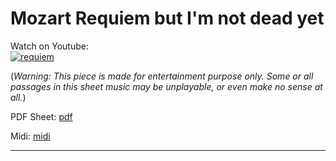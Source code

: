 # **Mozart Requiem but I'm not dead yet** 
              
Watch on Youtube:           
[![requiem](http://img.youtube.com/vi/jPl-JbaOObo/0.jpg)](http://www.youtube.com/watch?v=jPl-JbaOObo)           
              
(*Warning: This piece is made for entertainment purpose only. Some or all passages in this sheet music may be unplayable, or even make no sense at all.*) 
              
PDF Sheet: [pdf](pdf/requiem.pdf)         
              
Midi: [midi](midi/requiem.mid)            
              
-----         
